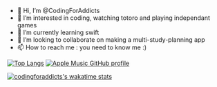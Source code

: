 - 👋 Hi, I’m @CodingForAddicts
- 👀 I’m interested in coding, watching totoro and playing independant games
- 🌱 I’m currently learning swift
- 💞️ I’m looking to collaborate on making a multi-study-planning app
- 📫 How to reach me : you need to know me :)


[![Top Langs](https://github-readme-stats.vercel.app/api/top-langs/?username=codingforaddicts&layout=compact)](https://github.com/codingforaddicts) [![Apple Music GitHub profile](https://apple-music-github-profile.rayriffy.com/theme/light.svg?uid=000187.b35aecab20f6465ca1bba50dd0e21c73.2211)](https://github.com/rayriffy/apple-music-github-profile)

[![codingforaddicts's wakatime stats](https://github-readme-stats.vercel.app/api/wakatime?username=codingforaddicts)]([https://github.com/anuraghazra/github-readme-stats](https://github.com/codingforaddicts))

<!---
CodingForAddicts/CodingForAddicts is a ✨ special ✨ repository
--->
